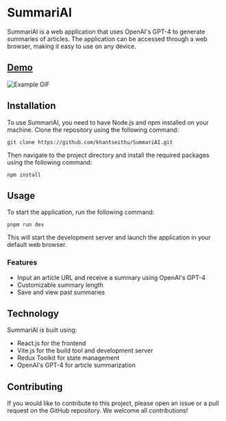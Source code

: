 # SummariAI

SummariAI is a web application that uses OpenAI's GPT-4 to generate summaries of articles. The application can be accessed through a web browser, making it easy to use on any device.

## [Demo](https://summari-ai.vercel.app/)

![Example GIF](/src/assets/demo.gif)

## Installation

To use SummariAI, you need to have Node.js and npm installed on your machine. Clone the repository using the following command:

```
git clone https://github.com/khantseithu/SummariAI.git

```

Then navigate to the project directory and install the required packages using the following command:

```
npm install
```

## Usage

To start the application, run the following command:

```
pnpm run dev
```

This will start the development server and launch the application in your default web browser.

### Features

- Input an article URL and receive a summary using OpenAI's GPT-4
- Customizable summary length
- Save and view past summaries

## Technology

SummariAI is built using:

- React.js for the frontend
- Vite.js for the build tool and development server
- Redux Toolkit for state management
- OpenAI's GPT-4 for article summarization

## Contributing

If you would like to contribute to this project, please open an issue or a pull request on the GitHub repository. We welcome all contributions!
